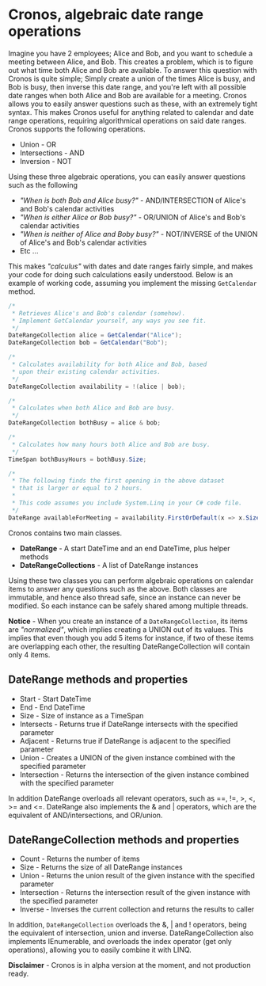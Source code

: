 
# Cronos, algebraic date range operations

Imagine you have 2 employees; Alice and Bob, and you want to schedule a meeting between
Alice, and Bob. This creates a problem, which is to figure out what time both Alice and
Bob are available. To answer this question with Cronos is quite simple; Simply create a
union of the times Alice is busy, and Bob is busy, then inverse this date range, and
you're left with all possible date ranges when both Alice and Bob are available for a
meeting. Cronos allows you to easily answer questions such as these, with an extremely
tight syntax. This makes Cronos useful for anything related to calendar and date range
operations, requiring algorithmical operations on said date ranges. Cronos supports the
following operations.

* Union - OR
* Intersections - AND
* Inversion - NOT

Using these three algebraic operations, you can easily answer questions such as the following

* _"When is both Bob and Alice busy?"_ - AND/INTERSECTION of Alice's and Bob's calendar activities
* _"When is either Alice or Bob busy?"_ - OR/UNION of Alice's and Bob's calendar activities
* _"When is neither of Alice and Boby busy?"_ - NOT/INVERSE of the UNION of Alice's and Bob's calendar activities
* Etc ...

This makes _"calculus"_ with dates and date ranges fairly simple, and makes your code for
doing such calculations easily understood. Below is an example of working code, assuming
you implement the missing `GetCalendar` method.

```csharp
/*
 * Retrieves Alice's and Bob's calendar (somehow).
 * Implement GetCalendar yourself, any ways you see fit.
 */
DateRangeCollection alice = GetCalendar("Alice");
DateRangeCollection bob = GetCalendar("Bob");

/*
 * Calculates availability for both Alice and Bob, based
 * upon their existing calendar activities.
 */
DateRangeCollection availability = !(alice | bob);

/*
 * Calculates when both Alice and Bob are busy.
 */
DateRangeCollection bothBusy = alice & bob;

/*
 * Calculates how many hours both Alice and Bob are busy.
 */
TimeSpan bothBusyHours = bothBusy.Size;

/*
 * The following finds the first opening in the above dataset
 * that is larger or equal to 2 hours.
 *
 * This code assumes you include System.Linq in your C# code file.
 */
DateRange availableForMeeting = availability.FirstOrDefault(x => x.Size >= new TimeSpan(2,0,0));

```

Cronos contains two main classes.

* __DateRange__ - A start DateTime and an end DateTime, plus helper methods
* __DateRangeCollections__ - A list of DateRange instances

Using these two classes you can perform algebraic operations on calendar items to answer
any questions such as the above. Both classes are immutable, and hence also thread safe,
since an instance can never be modified. So each instance can be safely shared among
multiple threads.

**Notice** - When you create an instance of a `DateRangeCollection`, its items are
_"normalized"_, which implies creating a UNION out of its values. This implies that
even though you add 5 items for instance, if two of these items are overlapping each
other, the resulting DateRangeCollection will contain only 4 items.

## DateRange methods and properties

* Start - Start DateTime
* End - End DateTime
* Size - Size of instance as a TimeSpan
* Intersects - Returns true if DateRange intersects with the specified parameter
* Adjacent - Returns true if DateRange is adjacent to the specified parameter
* Union - Creates a UNION of the given instance combined with the specified parameter
* Intersection - Returns the intersection of the given instance combined with the specified parameter

In addition DateRange overloads all relevant operators, such as ==, !=, >, <, >= and <=.
DateRange also implements the & and | operators, which are the equivalent of AND/intersections,
and OR/union.

## DateRangeCollection methods and properties

* Count - Returns the number of items
* Size - Returns the size of all DateRange instances
* Union - Returns the union result of the given instance with the specified parameter
* Intersection - Returns the intersection result of the given instance with the specified parameter
* Inverse - Inverses the current collection and returns the results to caller

In addition, `DateRangeCollection` overloads the &, | and ! operators, being the equivalent
of intersection, union and inverse. DateRangeCollection also implements IEnumerable, and
overloads the index operator (get only operations), allowing you to easily combine it with
LINQ.

**Disclaimer** - Cronos is in alpha version at the moment, and not production ready.
